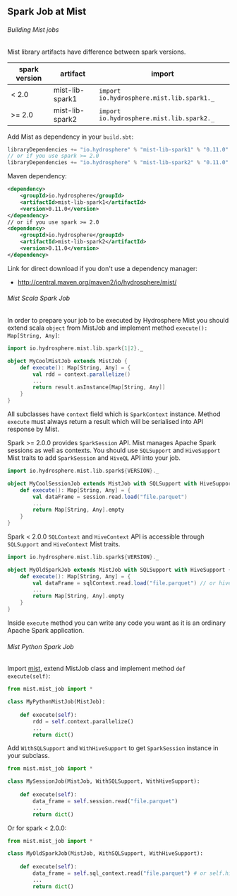 ## Spark Job at Mist

###### Building Mist jobs

Mist library artifacts have difference between spark versions.

|spark version |artifact        |import                                     |
|--------------|----------------|-------------------------------------------|
| < 2.0        | mist-lib-spark1| `import io.hydrosphere.mist.lib.spark1._` | 
| >= 2.0       | mist-lib-spark2| `import io.hydrosphere.mist.lib.spark2._` |

Add Mist as dependency in your `build.sbt`:

```scala
libraryDependencies += "io.hydrosphere" % "mist-lib-spark1" % "0.11.0"
// or if you use spark >= 2.0
libraryDependencies += "io.hydrosphere" % "mist-lib-spark2" % "0.11.0"
```

Maven dependency:

```xml
<dependency>
    <groupId>io.hydrosphere</groupId>
    <artifactId>mist-lib-spark1</artifactId>
    <version>0.11.0</version>
</dependency>
// or if you use spark >= 2.0
<dependency>
    <groupId>io.hydrosphere</groupId>
    <artifactId>mist-lib-spark2</artifactId>
    <version>0.11.0</version>
</dependency>
```
    
Link for direct download if you don't use a dependency manager:
* http://central.maven.org/maven2/io/hydrosphere/mist/

###### Mist Scala Spark Job 

In order to prepare your job to be executed by Hydrosphere Mist you should extend scala `object` from MistJob and implement method `execute(): Map[String, Any]`:

```scala
import io.hydrosphere.mist.lib.spark{1|2}._

object MyCoolMistJob extends MistJob {
    def execute(): Map[String, Any] = {
        val rdd = context.parallelize()
        ...
        return result.asInstance[Map[String, Any]]
    }
} 
```

All subclasses have `context` field which is `SparkContext` instance. Method `execute` must always return a result which will be serialised into API response by Mist.

Spark >= 2.0.0 provides `SparkSession` API. Mist manages Apache Spark sessions as well as contexts. You should use `SQLSupport` and `HiveSupport` Mist traits to add `SparkSession` and `HiveQL` API into your job.

```scala
import io.hydrosphere.mist.lib.spark${VERSION}._

object MyCoolSessionJob extends MistJob with SQLSupport with HiveSupport {
    def execute(): Map[String, Any] = {
        val dataFrame = session.read.load("file.parquet")
        ...
        return Map[String, Any].empty
    }
}
```

Spark < 2.0.0 `SQLContext` and `HiveContext` API is accessible through `SQLSupport` and `HiveContext` Mist traits. 

```scala
import io.hydrosphere.mist.lib.spark${VERSION}._

object MyOldSparkJob extends MistJob with SQLSupport with HiveSupport {
    def execute(): Map[String, Any] = {
        val dataFrame = sqlContext.read.load("file.parquet") // or hiveContext.read.load("file.parquet")
        ...
        return Map[String, Any].empty
    }
}
```

Inside `execute` method you can write any code you want as it is an ordinary Apache Spark application.


###### Mist Python Spark Job 

Import [mist](https://github.com/Hydrospheredata/mist/tree/master/src/main/resources/mist), extend MistJob class and implement method `def execute(self)`: 

```python
from mist.mist_job import *

class MyPythonMistJob(MistJob):
    
    def execute(self):
        rdd = self.context.parallelize()
        ...
        return dict()
```

Add `WithSQLSupport` and `WithHiveSupport` to get `SparkSession` instance in your subclass.

```python
from mist.mist_job import *

class MySessionJob(MistJob, WithSQLSupport, WithHiveSupport):
    
    def execute(self):
        data_frame = self.session.read("file.parquet")
        ...
        return dict()
```

Or for spark < 2.0.0:

```python
from mist.mist_job import *

class MyOldSparkJob(MistJob, WithSQLSupport, WithHiveSupport):
    
    def execute(self):
        data_frame = self.sql_context.read("file.parquet") # or self.hive_context.read("file.parquet")
        ...
        return dict()
```

